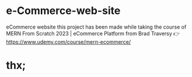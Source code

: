 # e-Commerce-web-site
eCommerce website this project has been made while taking the course of MERN From Scratch 2023 | eCommerce Platform from Brad Traversy 👉 https://www.udemy.com/course/mern-ecommerce/

# thx;
